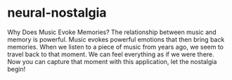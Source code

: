 # neural-nostalgia
Why Does Music Evoke Memories? The relationship between music and memory is powerful. Music evokes powerful emotions that then bring back memories. When we listen to a piece of music from years ago, we seem to travel back to that moment. We can feel everything as if we were there. Now you can capture that moment with this application, let the nostalgia begin!
